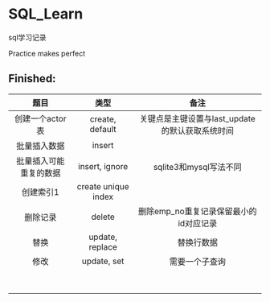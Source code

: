 # SQL_Learn

sql学习记录

Practice makes perfect

## Finished:
|题目|类型|备注|
|:-:|:-:|:-:|
|创建一个actor表|create, default|关键点是主键设置与last_update的默认获取系统时间|
|批量插入数据|insert||
|批量插入可能重复的数据|insert, ignore|sqlite3和mysql写法不同|
|创建索引1|create unique index||
|删除记录|delete|删除emp_no重复记录保留最小的id对应记录|
|替换|update, replace|替换行数据|
|修改|update, set|需要一个子查询|
||||
||||
||||
||||
||||
||||
||||
||||
